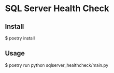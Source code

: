 # SQL Server Health Check

## Install

$ poetry install

## Usage

$ poetry run python sqlserver_healthcheck/main.py